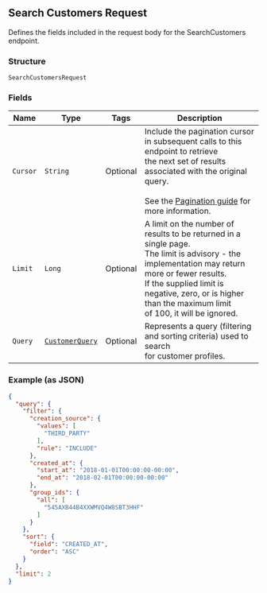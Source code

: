## Search Customers Request

Defines the fields included in the request body for the
SearchCustomers endpoint.

### Structure

`SearchCustomersRequest`

### Fields

| Name | Type | Tags | Description |
|  --- | --- | --- | --- |
| `Cursor` | `String` | Optional | Include the pagination cursor in subsequent calls to this endpoint to retrieve<br>the next set of results associated with the original query.<br><br>See the [Pagination guide](https://developer.squareup.com/docs/working-with-apis/pagination) for more information. |
| `Limit` | `Long` | Optional | A limit on the number of results to be returned in a single page.<br>The limit is advisory - the implementation may return more or fewer results.<br>If the supplied limit is negative, zero, or is higher than the maximum limit<br>of 100, it will be ignored. |
| `Query` | [`CustomerQuery`](/doc/models/customer-query.md) | Optional | Represents a query (filtering and sorting criteria) used to search<br>for customer profiles. |

### Example (as JSON)

```json
{
  "query": {
    "filter": {
      "creation_source": {
        "values": [
          "THIRD_PARTY"
        ],
        "rule": "INCLUDE"
      },
      "created_at": {
        "start_at": "2018-01-01T00:00:00-00:00",
        "end_at": "2018-02-01T00:00:00-00:00"
      },
      "group_ids": {
        "all": [
          "545AXB44B4XXWMVQ4W8SBT3HHF"
        ]
      }
    },
    "sort": {
      "field": "CREATED_AT",
      "order": "ASC"
    }
  },
  "limit": 2
}
```

